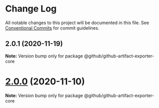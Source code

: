 # Change Log

All notable changes to this project will be documented in this file.
See [Conventional Commits](https://conventionalcommits.org) for commit guidelines.

## 2.0.1 (2020-11-19)

**Note:** Version bump only for package @github/github-artifact-exporter-core





# [2.0.0](https://github.com/github/github-artifact-exporter/compare/v1.8.5...v2.0.0) (2020-11-10)

**Note:** Version bump only for package @github/github-artifact-exporter-core
